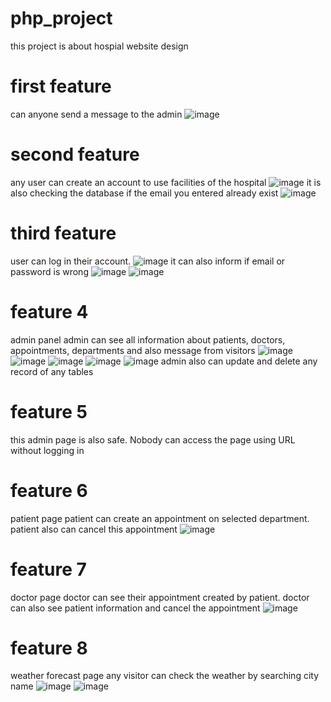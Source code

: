 # php_project
this project is about hospial website design
# first feature
can anyone send a message to the admin
![image](https://user-images.githubusercontent.com/83139326/164542960-a0f2b041-9959-49ca-9f4b-530317592fc7.png)
# second feature
any user can create an account to use  facilities of the hospital
![image](https://user-images.githubusercontent.com/83139326/164543352-d4dcd070-12eb-47ff-bce5-5926d0b3655a.png)
it is also checking the database if the email you entered already exist
![image](https://user-images.githubusercontent.com/83139326/164543537-58366679-7444-4b6d-83c7-0e71b5d0e833.png)
# third feature
user can log in their account.
![image](https://user-images.githubusercontent.com/83139326/164543616-12f405df-4c06-41f5-ad1a-aa007b7ba65f.png)
it can also inform if email or password is wrong
![image](https://user-images.githubusercontent.com/83139326/164543746-20de00a3-db28-4774-b829-95217a065228.png)
![image](https://user-images.githubusercontent.com/83139326/164543773-9f7fda54-c51e-43ae-b7f1-68011e291a87.png)
# feature 4
admin panel
admin can see all information about patients, doctors, appointments, departments and also message from visitors
![image](https://user-images.githubusercontent.com/83139326/164544063-0064bd42-5ead-4e21-9b64-a8e03969c569.png)
![image](https://user-images.githubusercontent.com/83139326/164544097-42e0e72b-2b84-42c9-adb1-3511f014f217.png)
![image](https://user-images.githubusercontent.com/83139326/164544129-c4eec815-6893-4950-a4fe-02a412cd2943.png)
![image](https://user-images.githubusercontent.com/83139326/164544169-213b21ea-c98c-4fec-a346-652744401e9c.png)
![image](https://user-images.githubusercontent.com/83139326/164544204-4e914cd5-64c2-40cf-963e-f93b263f2b37.png)
admin also can update and delete any record of any tables
# feature 5
this admin page is also safe. Nobody can access the page using URL without logging in
# feature 6
patient page
patient can create an appointment on selected department. patient also can cancel this appointment
![image](https://user-images.githubusercontent.com/83139326/164544557-5d59a2a9-3f07-4abb-b7bb-8879d8b3ae60.png)
# feature 7
doctor page
doctor can see their appointment created by patient. doctor can also see patient information and cancel the appointment
![image](https://user-images.githubusercontent.com/83139326/164544795-4ffe11ca-0a07-4a5f-b71e-847d3ca61905.png)
# feature 8
weather forecast page
any visitor can check the weather by searching city name
![image](https://user-images.githubusercontent.com/83139326/164544942-998c20dd-88db-4bd2-a684-3bc4f2189933.png)
![image](https://user-images.githubusercontent.com/83139326/164545025-40ae3f4e-5027-4dd3-84a2-d905718cb13f.png)








